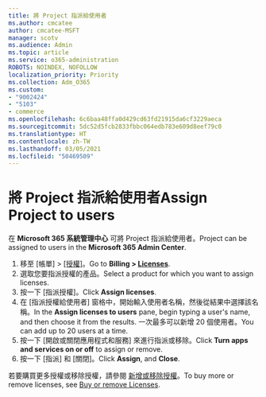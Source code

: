 ```yaml
---
title: 將 Project 指派給使用者
ms.author: cmcatee
author: cmcatee-MSFT
manager: scotv
ms.audience: Admin
ms.topic: article
ms.service: o365-administration
ROBOTS: NOINDEX, NOFOLLOW
localization_priority: Priority
ms.collection: Adm_O365
ms.custom:
- "9002424"
- "5103"
- commerce
ms.openlocfilehash: 6c6baa48ffa0d429cd63fd21915da6cf3229aeca
ms.sourcegitcommit: 5dc52d5fcb2833fbbc064edb783e609d8eef79c0
ms.translationtype: HT
ms.contentlocale: zh-TW
ms.lasthandoff: 03/05/2021
ms.locfileid: "50469509"
---
```

# <a name="assign-project-to-users"></a><span data-ttu-id="45068-102">將 Project 指派給使用者</span><span class="sxs-lookup"><span data-stu-id="45068-102">Assign Project to users</span></span>

<span data-ttu-id="45068-103">在 **Microsoft 365 系統管理中心** 可將 Project 指派給使用者。</span><span class="sxs-lookup"><span data-stu-id="45068-103">Project can be assigned to users in the **Microsoft 365 Admin Center**.</span></span>

1. <span data-ttu-id="45068-104">移至 [帳單] > [[授權]](https://go.microsoft.com/fwlink/p/?linkid=842264)。</span><span class="sxs-lookup"><span data-stu-id="45068-104">Go to **Billing > [Licenses](https://go.microsoft.com/fwlink/p/?linkid=842264)**.</span></span>
2. <span data-ttu-id="45068-105">選取您要指派授權的產品。</span><span class="sxs-lookup"><span data-stu-id="45068-105">Select a product for which you want to assign licenses.</span></span>
3. <span data-ttu-id="45068-106">按一下 [指派授權]。</span><span class="sxs-lookup"><span data-stu-id="45068-106">Click **Assign licenses**.</span></span>
4. <span data-ttu-id="45068-107">在 [指派授權給使用者] 窗格中，開始輸入使用者名稱，然後從結果中選擇該名稱。</span><span class="sxs-lookup"><span data-stu-id="45068-107">In the **Assign licenses to users** pane, begin typing a user's name, and then choose it from the results.</span></span> <span data-ttu-id="45068-108">一次最多可以新增 20 個使用者。</span><span class="sxs-lookup"><span data-stu-id="45068-108">You can add up to 20 users at a time.</span></span>
5. <span data-ttu-id="45068-109">按一下 [開啟或關閉應用程式和服務] 來進行指派或移除。</span><span class="sxs-lookup"><span data-stu-id="45068-109">Click **Turn apps and services on or off** to assign or remove.</span></span>
6. <span data-ttu-id="45068-110">按一下 [指派] 和 [關閉]。</span><span class="sxs-lookup"><span data-stu-id="45068-110">Click **Assign**, and **Close**.</span></span>

<span data-ttu-id="45068-111">若要購買更多授權或移除授權，請參閱 [新增或移除授權](https://docs.microsoft.com/microsoft-365/commerce/licenses/buy-licenses#buy-or-remove-licenses-for-your-business-subscription)。</span><span class="sxs-lookup"><span data-stu-id="45068-111">To buy more or remove licenses, see [Buy or remove Licenses](https://docs.microsoft.com/microsoft-365/commerce/licenses/buy-licenses#buy-or-remove-licenses-for-your-business-subscription).</span></span>